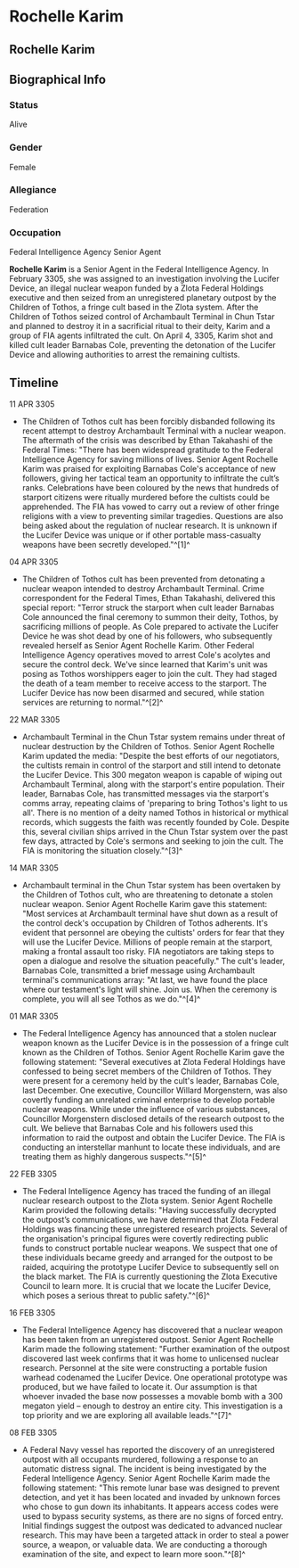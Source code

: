 # Rochelle Karim
## Rochelle Karim

		

## Biographical Info

### Status

Alive

### Gender

Female

### Allegiance

Federation

### Occupation

Federal Intelligence Agency Senior Agent

**Rochelle Karim** is a Senior Agent in the Federal Intelligence Agency. In February 3305, she was assigned to an investigation involving the Lucifer Device, an illegal nuclear weapon funded by a Zlota Federal Holdings executive and then seized from an unregistered planetary outpost by the Children of Tothos, a fringe cult based in the Zlota system. After the Children of Tothos seized control of Archambault Terminal in Chun Tstar and planned to destroy it in a sacrificial ritual to their deity, Karim and a group of FIA agents infiltrated the cult. On April 4, 3305, Karim shot and killed cult leader Barnabas Cole, preventing the detonation of the Lucifer Device and allowing authorities to arrest the remaining cultists.

## Timeline

11 APR 3305

- The Children of Tothos cult has been forcibly disbanded following its recent attempt to destroy Archambault Terminal with a nuclear weapon. The aftermath of the crisis was described by Ethan Takahashi of the Federal Times: "There has been widespread gratitude to the Federal Intelligence Agency for saving millions of lives. Senior Agent Rochelle Karim was praised for exploiting Barnabas Cole's acceptance of new followers, giving her tactical team an opportunity to infiltrate the cult’s ranks. Celebrations have been coloured by the news that hundreds of starport citizens were ritually murdered before the cultists could be apprehended. The FIA has vowed to carry out a review of other fringe religions with a view to preventing similar tragedies. Questions are also being asked about the regulation of nuclear research. It is unknown if the Lucifer Device was unique or if other portable mass-casualty weapons have been secretly developed."^[1]^

04 APR 3305

- The Children of Tothos cult has been prevented from detonating a nuclear weapon intended to destroy Archambault Terminal. Crime correspondent for the Federal Times, Ethan Takahashi, delivered this special report: "Terror struck the starport when cult leader Barnabas Cole announced the final ceremony to summon their deity, Tothos, by sacrificing millions of people. As Cole prepared to activate the Lucifer Device he was shot dead by one of his followers, who subsequently revealed herself as Senior Agent Rochelle Karim. Other Federal Intelligence Agency operatives moved to arrest Cole's acolytes and secure the control deck. We've since learned that Karim's unit was posing as Tothos worshippers eager to join the cult. They had staged the death of a team member to receive access to the starport. The Lucifer Device has now been disarmed and secured, while station services are returning to normal."^[2]^

22 MAR 3305

- Archambault Terminal in the Chun Tstar system remains under threat of nuclear destruction by the Children of Tothos. Senior Agent Rochelle Karim updated the media: "Despite the best efforts of our negotiators, the cultists remain in control of the starport and still intend to detonate the Lucifer Device. This 300 megaton weapon is capable of wiping out Archambault Terminal, along with the starport's entire population. Their leader, Barnabas Cole, has transmitted messages via the starport's comms array, repeating claims of 'preparing to bring Tothos's light to us all'. There is no mention of a deity named Tothos in historical or mythical records, which suggests the faith was recently founded by Cole. Despite this, several civilian ships arrived in the Chun Tstar system over the past few days, attracted by Cole's sermons and seeking to join the cult. The FIA is monitoring the situation closely."^[3]^

14 MAR 3305

- Archambault terminal in the Chun Tstar system has been overtaken by the Children of Tothos cult, who are threatening to detonate a stolen nuclear weapon. Senior Agent Rochelle Karim gave this statement: "Most services at Archambault terminal have shut down as a result of the control deck's occupation by Children of Tothos adherents. It's evident that personnel are obeying the cultists' orders for fear that they will use the Lucifer Device. Millions of people remain at the starport, making a frontal assault too risky. FIA negotiators are taking steps to open a dialogue and resolve the situation peacefully." The cult's leader, Barnabas Cole, transmitted a brief message using Archambault terminal's communications array: "At last, we have found the place where our testament's light will shine. Join us. When the ceremony is complete, you will all see Tothos as we do."^[4]^

01 MAR 3305

- The Federal Intelligence Agency has announced that a stolen nuclear weapon known as the Lucifer Device is in the possession of a fringe cult known as the Children of Tothos. Senior Agent Rochelle Karim gave the following statement: "Several executives at Zlota Federal Holdings have confessed to being secret members of the Children of Tothos. They were present for a ceremony held by the cult's leader, Barnabas Cole, last December. One executive, Councillor Willard Morgenstern, was also covertly funding an unrelated criminal enterprise to develop portable nuclear weapons. While under the influence of various substances, Councillor Morgenstern disclosed details of the research outpost to the cult. We believe that Barnabas Cole and his followers used this information to raid the outpost and obtain the Lucifer Device. The FIA is conducting an interstellar manhunt to locate these individuals, and are treating them as highly dangerous suspects."^[5]^

22 FEB 3305

- The Federal Intelligence Agency has traced the funding of an illegal nuclear research outpost to the Zlota system. Senior Agent Rochelle Karim provided the following details: "Having successfully decrypted the outpost’s communications, we have determined that Zlota Federal Holdings was financing these unregistered research projects. Several of the organisation's principal figures were covertly redirecting public funds to construct portable nuclear weapons. We suspect that one of these individuals became greedy and arranged for the outpost to be raided, acquiring the prototype Lucifer Device to subsequently sell on the black market. The FIA is currently questioning the Zlota Executive Council to learn more. It is crucial that we locate the Lucifer Device, which poses a serious threat to public safety."^[6]^

16 FEB 3305

- The Federal Intelligence Agency has discovered that a nuclear weapon has been taken from an unregistered outpost. Senior Agent Rochelle Karim made the following statement: "Further examination of the outpost discovered last week confirms that it was home to unlicensed nuclear research. Personnel at the site were constructing a portable fusion warhead codenamed the Lucifer Device. One operational prototype was produced, but we have failed to locate it. Our assumption is that whoever invaded the base now possesses a movable bomb with a 300 megaton yield – enough to destroy an entire city. This investigation is a top priority and we are exploring all available leads."^[7]^

08 FEB 3305

- A Federal Navy vessel has reported the discovery of an unregistered outpost with all occupants murdered, following a response to an automatic distress signal. The incident is being investigated by the Federal Intelligence Agency. Senior Agent Rochelle Karim made the following statement: "This remote lunar base was designed to prevent detection, and yet it has been located and invaded by unknown forces who chose to gun down its inhabitants. It appears access codes were used to bypass security systems, as there are no signs of forced entry. Initial findings suggest the outpost was dedicated to advanced nuclear research. This may have been a targeted attack in order to steal a power source, a weapon, or valuable data. We are conducting a thorough examination of the site, and expect to learn more soon."^[8]^